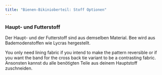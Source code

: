 ```yaml
---
title: "Bienen-Bikinioberteil: Stoff Optionen"
---
```


### Haupt- und Futterstoff

Der Haupt- und der Futterstoff sind aus demselben Material. Bee wird aus Bademodenstoffen wie Lycras hergestellt.

<Note>

You only need lining fabric if you intend to make the pattern reversible or if you want the band for the cross back tie variant to be a contrasting fabric. Ansonsten kannst du alle benötigten Teile aus deinem Hauptstoff zuschneiden.

</Note>
